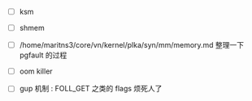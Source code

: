 - [ ] ksm
- [ ] shmem
- [ ] /home/maritns3/core/vn/kernel/plka/syn/mm/memory.md 整理一下 pgfault 的过程  

- [ ] oom killer

- [ ] gup 机制 : FOLL_GET 之类的 flags 烦死人了

